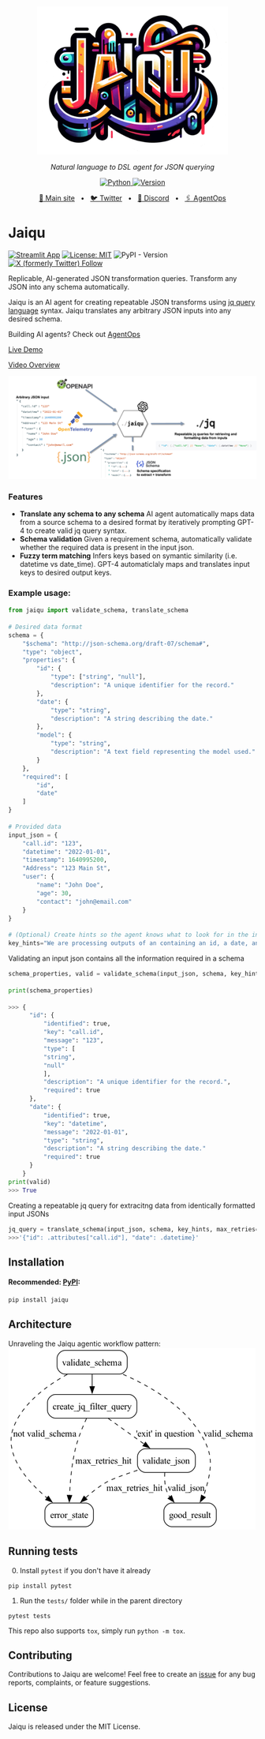 <p align="center">
  <img src="https://github.com/AgentOps-AI/Jaiqu/blob/8d4c66b2603bf14fedd2bf4c615c8919f79ece9f/jaiqu.png" height="300" alt="Jaiqu" />
</p>
<p align="center">
  <em>Natural language to DSL agent for JSON querying</em>
</p>
<p align="center">
    <a href="https://pypi.org/project/jaiqu/" target="_blank">
        <img alt="Python" src="https://img.shields.io/badge/python-3670A0?style=for-the-badge&logo=python&logoColor=ffdd54" />
        <img alt="Version" src="https://img.shields.io/pypi/v/jaiqu?style=for-the-badge&color=3670A0">
    </a>
</p>
<p align="center">
<a href="https://jaiqu-agent.streamlit.app/">🔗 Main site</a>
<span>&nbsp;&nbsp;•&nbsp;&nbsp;</span>
<a href="https://twitter.com/agentopsai/">🐦 Twitter</a>
<span>&nbsp;&nbsp;•&nbsp;&nbsp;</span>
<a href="https://discord.gg/JHPt4C7r">📢 Discord</a>
<span>&nbsp;&nbsp;•&nbsp;&nbsp;</span>
<a href="https://agentops.ai/?jaiqu">🖇️ AgentOps</a>
</p>

# Jaiqu

[![Streamlit App](https://static.streamlit.io/badges/streamlit_badge_black_white.svg)]([https://<your-custom-subdomain>.streamlit.app](https://jaiqu-agent.streamlit.app)) [![License: MIT](https://img.shields.io/badge/License-MIT-yellow.svg)](https://opensource.org/licenses/MIT) ![PyPI - Version](https://img.shields.io/pypi/v/jaiqu)
[![X (formerly Twitter) Follow](https://img.shields.io/twitter/follow/AgentOpsAI)](https://x.com/agentopsai)


Replicable, AI-generated JSON transformation queries. Transform any JSON into any schema automatically.

Jaiqu is an AI agent for creating repeatable JSON transforms using [jq query language](https://jqlang.github.io/jq/) syntax. Jaiqu translates any arbitrary JSON inputs into any desired schema.

Building AI agents? Check out [AgentOps](https://agentops.ai/?jaiqu)

[Live Demo](https://jaiqu-agent.streamlit.app)

[Video Overview](https://youtu.be/exbV35-XWA0)

![Alt text](architecture.png)


### Features
* **Translate any schema to any schema** AI agent automatically maps data from a source schema to a desired format by iteratively prompting GPT-4 to create valid jq query syntax.
* **Schema validation** Given a requirement schema, automatically validate whether the required data is present in the input json.
* **Fuzzy term matching** Infers keys based on symantic similarity (i.e. datetime vs date_time). GPT-4 automaticlaly maps and translates input keys to desired output keys.

### Example usage:

```python
from jaiqu import validate_schema, translate_schema

# Desired data format 
schema = {
    "$schema": "http://json-schema.org/draft-07/schema#",
    "type": "object",
    "properties": {
        "id": {
            "type": ["string", "null"],
            "description": "A unique identifier for the record."
        },
        "date": {
            "type": "string",
            "description": "A string describing the date."
        },
        "model": {
            "type": "string",
            "description": "A text field representing the model used."
        }
    },
    "required": [
        "id",
        "date"
    ]
}

# Provided data
input_json = {
    "call.id": "123",
    "datetime": "2022-01-01",
    "timestamp": 1640995200,
    "Address": "123 Main St",
    "user": {
        "name": "John Doe",
        "age": 30,
        "contact": "john@email.com"
    }
}

# (Optional) Create hints so the agent knows what to look for in the input
key_hints="We are processing outputs of an containing an id, a date, and a model. All the required fields should be present in this input, but the names might be different."
```

Validating an input json contains all the information required in a schema
```python
schema_properties, valid = validate_schema(input_json, schema, key_hints)

print(schema_properties)

>>> {
      "id": {
          "identified": true,
          "key": "call.id",
          "message": "123",
          "type": [
          "string",
          "null"
          ],
          "description": "A unique identifier for the record.",
          "required": true
      },
      "date": {
          "identified": true,
          "key": "datetime",
          "message": "2022-01-01",
          "type": "string",
          "description": "A string describing the date."
          "required": true
      }
    }
print(valid)
>>> True
```

Creating a repeatable jq query for extracitng data from identically formatted input JSONs
```python
jq_query = translate_schema(input_json, schema, key_hints, max_retries=30)
>>>'{"id": .attributes["call.id"], "date": .datetime}'
```

## Installation

#### Recommended: [PyPI](https://pypi.org/project/jaiqu/):

```bash
pip install jaiqu
```


## Architecture
Unraveling the Jaiqu agentic workflow pattern:
![jaiqu](jaiqu_app.png)


## Running tests

0. Install `pytest` if you don't have it already

```shell
pip install pytest
```

1. Run the `tests/` folder while in the parent directory

```shell
pytest tests
```

This repo also supports `tox`, simply run `python -m tox`.

## Contributing

Contributions to Jaiqu are welcome! Feel free to create an [issue](https://github.com/AgentOps-AI/jaiqu/issues) for any bug reports, complaints, or feature suggestions.

## License

Jaiqu is released under the MIT License.
